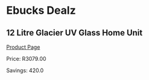 
# Ebucks Dealz
## 12 Litre Glacier UV Glass Home Unit
[Product Page](https://www.ebucks.com/web/shop/productSelected.do?prodId=951511751&catId=935859602)

Price: R3079.00

Savings: 420.0


	